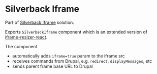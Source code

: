 # Silverback Iframe

Part of [Silverback Iframe](../../../composer/amazeelabs/silverback_iframe)
solution.

Exports `SilverbackIframe` component which is an extended version of
[iframe-resizer-react](https://www.npmjs.com/package/iframe-resizer-react).

The component

- automatically adds `iframe=true` param to the iframe src
- receives commands from Drupal, e.g. `redirect`, `displayMessages`, etc
- sends parent frame base URL to Drupal
